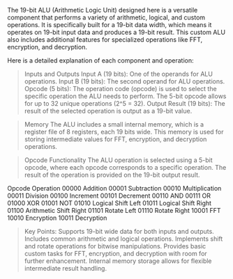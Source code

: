 The 19-bit ALU (Arithmetic Logic Unit) designed here is a versatile component that performs a variety of arithmetic, logical, and custom operations. It is specifically built for a 19-bit data width, which means it operates on 19-bit input data and produces a 19-bit result. This custom ALU also includes additional features for specialized operations like FFT, encryption, and decryption.

Here is a detailed explanation of each component and operation:

>Inputs and Outputs
Input A (19 bits): One of the operands for ALU operations.
Input B (19 bits): The second operand for ALU operations.
Opcode (5 bits): The operation code (opcode) is used to select the specific operation the ALU needs to perform. The 5-bit opcode allows for up to 32 unique operations (2^5 = 32).
Output Result (19 bits): The result of the selected operation is output as a 19-bit value.

>Memory
The ALU includes a small internal memory, which is a register file of 8 registers, each 19 bits wide. This memory is used for storing intermediate values for FFT, encryption, and decryption operations.

>Opcode Functionality
The ALU operation is selected using a 5-bit opcode, where each opcode corresponds to a specific operation. The result of the operation is provided on the 19-bit output result.

Opcode	Operation
00000	Addition
00001	Subtraction
00010	Multiplication
00011	Division
00100	Increment
00101	Decrement
00110	AND
00111	OR
01000	XOR
01001	NOT
01010	Logical Shift Left
01011	Logical Shift Right
01100	Arithmetic Shift Right
01101	Rotate Left
01110	Rotate Right
10001	FFT
10010	Encryption
10011	Decryption

>Key Points:
Supports 19-bit wide data for both inputs and outputs.
Includes common arithmetic and logical operations.
Implements shift and rotate operations for bitwise manipulations.
Provides basic custom tasks for FFT, encryption, and decryption with room for further enhancement.
Internal memory storage allows for flexible intermediate result handling.

